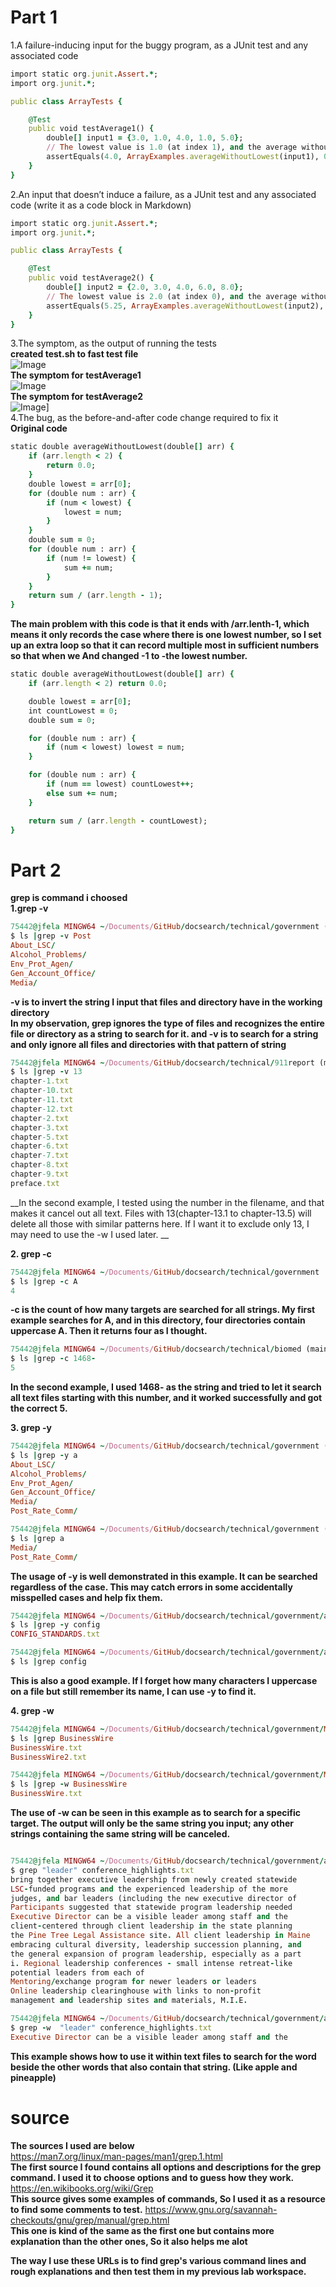 # Part 1
1.A failure-inducing input for the buggy program, as a JUnit test and any associated code
```ruby
import static org.junit.Assert.*;
import org.junit.*;

public class ArrayTests {

    @Test
    public void testAverage1() {
        double[] input1 = {3.0, 1.0, 4.0, 1.0, 5.0};
        // The lowest value is 1.0 (at index 1), and the average without the lowest is (3.0 + 4.0 + 5.0) / 3 = 4.0.
        assertEquals(4.0, ArrayExamples.averageWithoutLowest(input1), 0.001); 
    }
}
```
2.An input that doesn’t induce a failure, as a JUnit test and any associated code (write it as a code block in Markdown)
```ruby
import static org.junit.Assert.*;
import org.junit.*;

public class ArrayTests {

    @Test
    public void testAverage2() {
        double[] input2 = {2.0, 3.0, 4.0, 6.0, 8.0};
        // The lowest value is 2.0 (at index 0), and the average without the lowest is (3.0 + 4.0 + 6.0 + 8.0) / 4 = 5.25.
        assertEquals(5.25, ArrayExamples.averageWithoutLowest(input2), 0.001); 
    }
}
```
3.The symptom, as the output of running the tests<br>
__created test.sh to fast test file__ <br>
![Image](3.01.png)  <br>
__The symptom for testAverage1__ <br>
![Image](3.02.png)  <br>
__The symptom for testAverage2__ <br>
![Image](3.03.png)] <br>
4.The bug, as the before-and-after code change required to fix it <br>
__Original code__ <br>
```ruby
static double averageWithoutLowest(double[] arr) {
    if (arr.length < 2) {
        return 0.0;
    }
    double lowest = arr[0];
    for (double num : arr) {
        if (num < lowest) {
            lowest = num;
        }
    }
    double sum = 0;
    for (double num : arr) {
        if (num != lowest) {
            sum += num;
        }
    }
    return sum / (arr.length - 1);
}
```
__The main problem with this code is that it ends with /arr.lenth-1, which means it only records the case where there is one lowest number, so I set up an extra loop so that it can record multiple most in sufficient numbers so that when we And changed -1 to -the lowest number.__ <br>
```ruby
static double averageWithoutLowest(double[] arr) {
    if (arr.length < 2) return 0.0;

    double lowest = arr[0];
    int countLowest = 0;
    double sum = 0;

    for (double num : arr) {
        if (num < lowest) lowest = num;
    }

    for (double num : arr) {
        if (num == lowest) countLowest++;
        else sum += num;
    }

    return sum / (arr.length - countLowest);
}
```
# Part 2 <br>
__grep is command i choosed__ <br>
__1.grep -v__ <br>
```ruby
75442@jfela MINGW64 ~/Documents/GitHub/docsearch/technical/government (main)    
$ ls |grep -v Post
About_LSC/
Alcohol_Problems/
Env_Prot_Agen/
Gen_Account_Office/
Media/
```
__-v is to invert the string I input that files and directory have in the working directory__ <br>
__In my observation, grep ignores the type of files and recognizes the entire file or directory as a string to search for it. and -v is to search for a string and only ignore all files and directories with that pattern of string__ <br>

```ruby
75442@jfela MINGW64 ~/Documents/GitHub/docsearch/technical/911report (main)     
$ ls |grep -v 13
chapter-1.txt
chapter-10.txt
chapter-11.txt
chapter-12.txt
chapter-2.txt
chapter-3.txt
chapter-5.txt
chapter-6.txt
chapter-7.txt
chapter-8.txt
chapter-9.txt
preface.txt
```
__In the second example, I tested using the number in the filename, and that makes it cancel out all text. Files with 13(chapter-13.1 to chapter-13.5) will delete all those with similar patterns here. If I want it to exclude only 13, I may need to use the -w I used later. __ <br>

__2. grep -c__
```ruby
75442@jfela MINGW64 ~/Documents/GitHub/docsearch/technical/government  (main)     
$ ls |grep -c A
4
```
__-c is the count of how many targets are searched for all strings. My first example searches for A, and in this directory, four directories contain uppercase A. Then it returns four as I thought.__ <br>
```ruby
75442@jfela MINGW64 ~/Documents/GitHub/docsearch/technical/biomed (main)        
$ ls |grep -c 1468-
5
```
__In the second example, I used 1468- as the string and tried to let it search all text files starting with this number, and it worked successfully and got the correct 5.__ <br>

__3. grep -y__
```ruby
75442@jfela MINGW64 ~/Documents/GitHub/docsearch/technical/government (main)    
$ ls |grep -y a
About_LSC/
Alcohol_Problems/
Env_Prot_Agen/
Gen_Account_Office/
Media/
Post_Rate_Comm/

75442@jfela MINGW64 ~/Documents/GitHub/docsearch/technical/government (main)    
$ ls |grep a
Media/
Post_Rate_Comm/
```
__The usage of -y is well demonstrated in this example. It can be searched regardless of the case. This may catch errors in some accidentally misspelled cases and help fix them.__ <br>
```ruby
75442@jfela MINGW64 ~/Documents/GitHub/docsearch/technical/government/about_LSC (main)
$ ls |grep -y config
CONFIG_STANDARDS.txt

75442@jfela MINGW64 ~/Documents/GitHub/docsearch/technical/government/about_LSC (main)
$ ls |grep config
```
__This is also a good example. If I forget how many characters I uppercase on a file but still remember its name, I can use -y to find it.__ <br>

__4. grep -w__ <br>
```ruby
75442@jfela MINGW64 ~/Documents/GitHub/docsearch/technical/government/Media (main)
$ ls |grep BusinessWire
BusinessWire.txt
BusinessWire2.txt

75442@jfela MINGW64 ~/Documents/GitHub/docsearch/technical/government/Media (main)
$ ls |grep -w BusinessWire
BusinessWire.txt
```
__The use of -w can be seen in this example as to search for a specific target. The output will only be the same string you input; any other strings containing the same string will be canceled.__ <br>
```ruby

75442@jfela MINGW64 ~/Documents/GitHub/docsearch/technical/government/about_LSC (main)
$ grep "leader" conference_highlights.txt
bring together executive leadership from newly created statewide
LSC-funded programs and the experienced leadership of the more
judges, and bar leaders (including the new executive director of
Participants suggested that statewide program leadership needed
Executive Director can be a visible leader among staff and the
client-centered through client leadership in the state planning
the Pine Tree Legal Assistance site. All client leadership in Maine
embracing cultural diversity, leadership succession planning, and
the general expansion of program leadership, especially as a part
i. Regional leadership conferences - small intense retreat-like
potential leaders from each of
Mentoring/exchange program for newer leaders or leaders
Online leadership clearinghouse with links to non-profit
management and leadership sites and materials, M.I.E.

75442@jfela MINGW64 ~/Documents/GitHub/docsearch/technical/government/about_LSC (main)
$ grep -w  "leader" conference_highlights.txt
Executive Director can be a visible leader among staff and the
```
__This example shows how to use it within text files to search for the word beside the other words that also contain that string. (Like apple and pineapple)__ <br>

# source
__The sources I used are below__ <br>
https://man7.org/linux/man-pages/man1/grep.1.html <br>
__The first source I found contains all options and descriptions for the grep command. I used it to choose options and to guess how they work.__  
https://en.wikibooks.org/wiki/Grep <br>
__This source gives some examples of commands, So I used it as a resource to find some comments to test.__
https://www.gnu.org/savannah-checkouts/gnu/grep/manual/grep.html<br>
__This one is kind of the same as the first one but contains more explanation than the other ones, So it also helps me alot__

__The way I use these URLs is to find grep's various command lines and rough explanations and then test them in my previous lab workspace.__

















